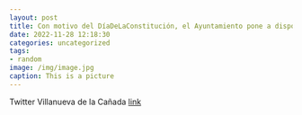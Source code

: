 ```yaml
---
layout: post
title: Con motivo del DíaDeLaConstitución, el Ayuntamiento pone a disposición de los vecinos banderas de España. A partir del martes 2...
date: 2022-11-28 12:18:30
categories: uncategorized
tags:
- random
image: /img/image.jpg
caption: This is a picture
---
```

Twitter Villanueva de la Cañada [link](https://twitter.com/AytoVDLCanada/status/1597194892827992064)
